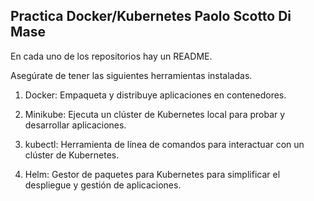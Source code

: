 <h2>Practica Docker/Kubernetes Paolo Scotto Di Mase</h2>

En cada uno de los repositorios hay un README.

Asegúrate de tener las siguientes herramientas instaladas.

1. Docker: Empaqueta y distribuye aplicaciones en contenedores.

2. Minikube: Ejecuta un clúster de Kubernetes local para probar y desarrollar aplicaciones.

3. kubectl: Herramienta de línea de comandos para interactuar con un clúster de Kubernetes.

4. Helm: Gestor de paquetes para Kubernetes para simplificar el despliegue y gestión de aplicaciones.
